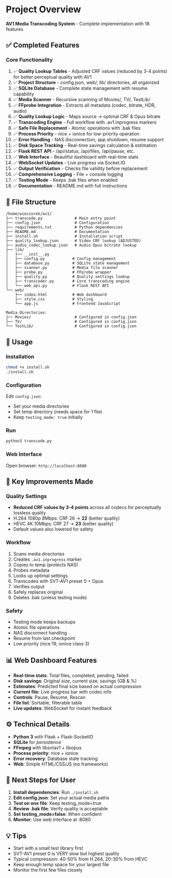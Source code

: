 # Project Overview

**AV1 Media Transcoding System** - Complete implementation with 18 features

## ✅ Completed Features

### Core Functionality
1. ✅ **Quality Lookup Tables** - Adjusted CRF values (reduced by 3-4 points) for better perceptual quality with AV1
2. ✅ **Project Structure** - config.json, web/, lib/ directories, all organized
3. ✅ **SQLite Database** - Complete state management with resume capability
4. ✅ **Media Scanner** - Recursive scanning of Movies/, TV/, TestLib/
5. ✅ **FFprobe Integration** - Extracts all metadata (codec, bitrate, HDR, audio)
6. ✅ **Quality Lookup Logic** - Maps source → optimal CRF & Opus bitrate
7. ✅ **Transcoding Engine** - Full workflow with .av1.inprogress markers
8. ✅ **Safe File Replacement** - Atomic operations with .bak files
9. ✅ **Process Priority** - nice + ionice for low-priority operation
10. ✅ **Error Handling** - NAS disconnection, app shutdown, resume support
11. ✅ **Disk Space Tracking** - Real-time savings calculation & estimation
12. ✅ **Flask REST API** - /api/status, /api/files, /api/pause, etc.
13. ✅ **Web Interface** - Beautiful dashboard with real-time stats
14. ✅ **WebSocket Updates** - Live progress via Socket.IO
15. ✅ **Output Verification** - Checks file validity before replacement
16. ✅ **Comprehensive Logging** - File + console logging
17. ✅ **Testing Mode** - Keeps .bak files when enabled
18. ✅ **Documentation** - README.md with full instructions

## 📁 File Structure

```
/home/wieczorek/av1/
├── transcode.py              # Main entry point
├── config.json               # Configuration
├── requirements.txt          # Python dependencies
├── README.md                 # Documentation
├── install.sh                # Installation script
├── quality_lookup.json       # Video CRF lookup (ADJUSTED)
├── audio_codec_lookup.json   # Audio Opus bitrate lookup
├── lib/
│   ├── __init__.py
│   ├── config.py            # Config management
│   ├── database.py          # SQLite state management
│   ├── scanner.py           # Media file scanner
│   ├── probe.py             # FFprobe wrapper
│   ├── quality.py           # Quality settings lookup
│   ├── transcoder.py        # Core transcoding engine
│   └── web_api.py           # Flask REST API
└── web/
    ├── index.html           # Web dashboard
    ├── style.css            # Styling
    └── app.js               # Frontend JavaScript

Media Directories:
├── Movies/                   # Configured in config.json
├── TV/                       # Configured in config.json
└── TestLib/                  # Configured in config.json
```

## 🚀 Usage

### Installation
```bash
chmod +x install.sh
./install.sh
```

### Configuration
Edit `config.json`:
- Set your media directories
- Set temp directory (needs space for 1 file)
- Keep `testing_mode: true` initially

### Run
```bash
python3 transcode.py
```

### Web Interface
Open browser: `http://localhost:8080`

## 🎯 Key Improvements Made

### Quality Settings
- **Reduced CRF values by 3-4 points** across all codecs for perceptually lossless quality
- H.264 1080p 8Mbps: CRF 26 → **22** (better quality)
- HEVC 4K 10Mbps: CRF 27 → **23** (better quality)
- Default values also lowered for safety

### Workflow
1. Scans media directories
2. Creates `.av1.inprogress` marker
3. Copies to temp (protects NAS)
4. Probes metadata
5. Looks up optimal settings
6. Transcodes with SVT-AV1 preset 0 + Opus
7. Verifies output
8. Safely replaces original
9. Deletes .bak (unless testing mode)

### Safety
- Testing mode keeps backups
- Atomic file operations
- NAS disconnect handling
- Resume from last checkpoint
- Low priority (nice 19, ionice class 3)

## 📊 Web Dashboard Features

- **Real-time stats**: Total files, completed, pending, failed
- **Disk savings**: Original size, current size, savings (GB & %)
- **Estimates**: Predicted final size based on actual compression
- **Current file**: Live progress bar with codec info
- **Controls**: Pause, Resume, Rescan
- **File list**: Sortable, filterable table
- **Live updates**: WebSocket for instant feedback

## ⚙️ Technical Details

- **Python 3** with Flask + Flask-SocketIO
- **SQLite** for persistence
- **FFmpeg** with libsvtav1 + libopus
- **Process priority**: nice + ionice
- **Error recovery**: Database state tracking
- **Web**: Simple HTML/CSS/JS (no frameworks)

## 🔧 Next Steps for User

1. **Install dependencies**: Run `./install.sh`
2. **Edit config.json**: Set your actual media paths
3. **Test on one file**: Keep testing_mode=true
4. **Review .bak file**: Verify quality is acceptable
5. **Set testing_mode=false**: When confident
6. **Monitor**: Use web interface at :8080

## 💡 Tips

- Start with a small test library first
- SVT-AV1 preset 0 is VERY slow but highest quality
- Typical compression: 40-50% from H.264, 20-30% from HEVC
- Keep enough temp space for your largest file
- Monitor the first few files closely
